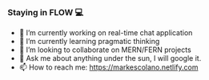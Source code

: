 ### Staying in FLOW 💻

<!--
**Markila-BOT/Markila-Bot** is a ✨ _special_ ✨ repository because its `README.md` (this file) appears on your GitHub profile.
-->
- 🔭 I’m currently working on real-time chat application
- 🌱 I’m currently learning pragmatic thinking
- 👯 I’m looking to collaborate on MERN/FERN projects
- 💬 Ask me about anything under the sun, I will google it.
- 📫 How to reach me: https://markescolano.netlify.com

